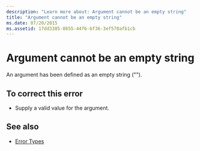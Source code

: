 ```yaml
---
description: "Learn more about: Argument cannot be an empty string"
title: "Argument cannot be an empty string"
ms.date: 07/20/2015
ms.assetid: 17dd3385-8655-44f6-bf36-3ef570afb1cb
---
```

# Argument cannot be an empty string

An argument has been defined as an empty string ("").  
  
## To correct this error  
  
- Supply a valid value for the argument.  
  
## See also

- [Error Types](../programming-guide/language-features/error-types.md)
